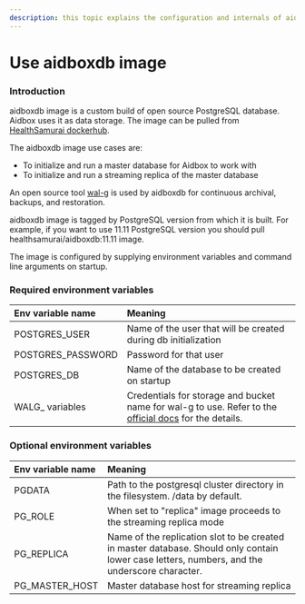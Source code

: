 ```yaml
---
description: this topic explains the configuration and internals of aidboxdb image
---
```


# Use aidboxdb image

### Introduction

aidboxdb image is a custom build of open source PostgreSQL database. Aidbox uses it as data storage. The image can be pulled from [HealthSamurai dockerhub](https://hub.docker.com/r/healthsamurai/aidboxdb/tags?page=1&ordering=last_updated). 

The aidboxdb image use cases are:

* To initialize and run a master database for Aidbox to work with
* To initialize and run a streaming replica of the master database

An open source tool [wal-g](https://github.com/wal-g/wal-g) is used by aidboxdb for continuous archival, backups, and restoration.

aidboxdb image is tagged by PostgreSQL version from which it is built. For example, if you want to use 11.11 PostgreSQL version you should pull healthsamurai/aidboxdb:11.11 image.

The image is configured by supplying environment variables and command line arguments on startup.

### Required environment variables

| Env variable name | Meaning |
| :--- | :--- |
| POSTGRES\_USER | Name of the user that will be created during db initialization |
| POSTGRES\_PASSWORD | Password for that user |
| POSTGRES\_DB | Name of the database to be created on startup |
| WALG\_ variables | Credentials for storage and bucket name for wal-g to use. Refer to the [official docs](https://github.com/wal-g/wal-g#configuration) for the details. |

### Optional environment variables

| Env variable name | Meaning |
| :--- | :--- |
| PGDATA | Path to the postgresql cluster directory in the filesystem. /data by default. |
| PG\_ROLE | When set to "replica" image proceeds to the streaming replica mode |
| PG\_REPLICA | Name of the replication slot to be created in master database. Should only contain lower case letters, numbers, and the underscore character. |
| PG\_MASTER\_HOST | Master database host for streaming replica |

